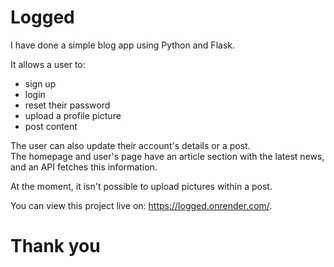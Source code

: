 # Logged

I have done a simple blog app using Python and Flask.

It allows a user to:
<ul>
    <li>sign up</li>
    <li>login</li>
    <li>reset their password</li>
    <li>upload a profile picture</li>
    <li>post content</li>
</ul>

The user can also update their account's details or a post. <br>
The homepage and user's page have an article section with the latest news, and an API fetches this information. 

At the moment, it isn't possible to upload pictures within a post.

You can view this project live on: https://logged.onrender.com/.


# Thank you 
